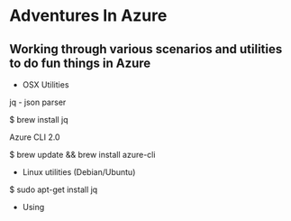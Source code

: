 # Adventures In Azure

## Working through various scenarios and utilities to do fun things in Azure


* OSX Utilities

jq - json parser

$ brew install jq

Azure CLI 2.0

$ brew update && brew install azure-cli


* Linux utilities (Debian/Ubuntu)

$ sudo apt-get install jq

* Using 